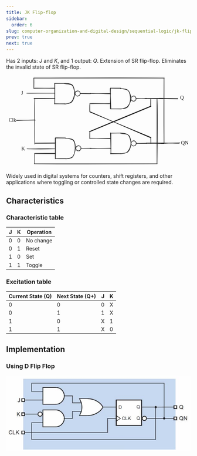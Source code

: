 ```yaml
---
title: JK Flip-flop
sidebar:
  order: 6
slug: computer-organization-and-digital-design/sequential-logic/jk-flip-flop
prev: true
next: true
---
```


Has 2 inputs: $J$ and $K$, and 1 output: $Q$. Extension of SR flip-flop.
Eliminates the invalid state of SR flip-flop.

<svg version="1.1" xmlns="http://www.w3.org/2000/svg" viewBox="0 0 718.6281463909573 355.6694137151719" width="718.6281463909573" height="355.6694137151719" class="mx-auto">
<g stroke-linecap="round"><g transform="translate(325.5940850665064 246.2675779232752) rotate(0 0 -13.327599048409411)"><path d="M0.24 -0.36 C0.18 -4.75, 0.18 -22.24, 0.17 -26.57 M-0.31 0.64 C-0.46 -3.9, -0.21 -22.84, -0.17 -27.49" stroke="currentColor" stroke-width="2" fill="none"></path></g></g><mask></mask><g stroke-linecap="round"><g transform="translate(540.1214704632511 91.23558963515939) rotate(0 35.02059703542932 0)"><path d="M0.37 0.19 C12.02 0.44, 58.66 0.8, 70.43 0.72 M-0.89 -0.75 C10.59 -0.77, 57.75 -1.3, 69.68 -1.03" stroke="currentColor" stroke-width="2" fill="none"></path></g></g><mask></mask><g stroke-linecap="round"><g transform="translate(597.7881371299178 91.34670074627047) rotate(0 35.02059703542932 0)"><path d="M0.17 -0.01 C11.75 0.14, 59 0.97, 70.57 1.09 M-1.19 -1.06 C10.17 -1.24, 58.27 -0.43, 69.9 -0.46" stroke="currentColor" stroke-width="2" fill="none"></path></g></g><mask></mask><g stroke-linecap="round"><g transform="translate(604.7881371299178 264.34670074627024) rotate(0 35.02059703542932 0)"><path d="M0.71 -1.07 C12.12 -1.09, 57.47 0.44, 69.02 0.62 M-0.38 0.99 C11.35 0.55, 59.6 -1.24, 71.2 -1.18" stroke="currentColor" stroke-width="2" fill="none"></path></g></g><mask></mask><g stroke-linecap="round"><g transform="translate(544.8086436775017 265.0603341359026) rotate(0 35.02059703542932 0)"><path d="M0.93 -0.3 C12.42 -0.35, 57.75 0.39, 69.3 0.43 M-0.04 -1.51 C11.8 -1.99, 60.03 -1.92, 71.63 -1.46" stroke="currentColor" stroke-width="2" fill="none"></path></g></g><mask></mask><g stroke-linecap="round"><g transform="translate(39.95724699039863 175.5861258232644) rotate(0 36.020597035429375 -0.5)"><path d="M0.66 0.45 C12.54 0.25, 59.41 -1.63, 71.21 -1.83 M-0.45 -0.35 C11.81 -0.36, 61.68 -0.91, 73.49 -0.73" stroke="currentColor" stroke-width="2" fill="none"></path></g></g><mask></mask><g stroke-linecap="round"><g transform="translate(562.675868852867 119.4033876953788) rotate(0 0 -13.970499359506334)"><path d="M0.08 -0.02 C0.16 -4.71, 0.07 -23.38, 0.14 -27.95 M-0.54 -0.51 C-0.49 -5.12, -0.38 -22.63, -0.23 -27.25" stroke="currentColor" stroke-width="2" fill="none"></path></g></g><mask></mask><g stroke-linecap="round"><g transform="translate(324.5688851397057 220.12497978985698) rotate(0 119.17949149058427 -49.978496431535405)"><path d="M0.29 -0.02 C40.16 -16.49, 199.69 -82.1, 239.39 -98.9 M-1.01 -1.07 C38.77 -17.86, 199.18 -83.98, 238.98 -100.47" stroke="currentColor" stroke-width="2" fill="none"></path></g></g><mask></mask><g stroke-linecap="round"><g transform="translate(562.997210357849 265.3699320352928) rotate(0 0 -11.475741588745905)"><path d="M0.47 0.48 C0.46 -3.41, 0.15 -19.36, 0.06 -23.36 M0.05 0.26 C-0.04 -3.58, -0.26 -18.96, -0.35 -22.87" stroke="currentColor" stroke-width="2" fill="none"></path></g></g><mask></mask><g stroke-linecap="round"><g transform="translate(325.9154265714884 142.20945672672292) rotate(0 0 -13.970499359506334)"><path d="M0.06 -0.41 C-0.04 -5.24, -0.13 -23.94, -0.07 -28.49 M-0.58 0.57 C-0.79 -3.97, -0.68 -23.19, -0.54 -28.07" stroke="currentColor" stroke-width="2" fill="none"></path></g></g><mask></mask><g stroke-linecap="round"><g transform="translate(564.0224102846497 242.93104882120156) rotate(0 -119.17949149058427 -49.978496431535405)"><path d="M-0.16 -1.19 C-39.77 -17.62, -197.96 -82.86, -237.51 -99.46 M-1.71 0.8 C-41.41 -15.91, -198.66 -84.53, -238.02 -101.32" stroke="currentColor" stroke-width="2" fill="none"></path></g></g><mask></mask><g transform="translate(58 58.09415733356673) rotate(0 5.689994812011719 12.5)"><text x="0" y="17.619999999999997" font-family="Excalifont, Xiaolai, Segoe UI Emoji" font-size="20px" fill="currentColor" text-anchor="start" style="white-space: pre;" direction="ltr" dominant-baseline="alphabetic">J</text></g><g transform="translate(59.090909090909065 274.2759755153845) rotate(0 6.129997253417969 12.5)"><text x="0" y="17.619999999999997" font-family="Excalifont, Xiaolai, Segoe UI Emoji" font-size="20px" fill="currentColor" text-anchor="start" style="white-space: pre;" direction="ltr" dominant-baseline="alphabetic">K</text></g><g transform="translate(10 163.09415733356673) rotate(0 13.869987487792969 12.5)"><text x="0" y="17.619999999999997" font-family="Excalifont, Xiaolai, Segoe UI Emoji" font-size="20px" fill="currentColor" text-anchor="start" style="white-space: pre;" direction="ltr" dominant-baseline="alphabetic">Clk</text></g><g transform="translate(677.1029887900655 76.86589367956662) rotate(0 7.67999267578125 12.5)"><text x="0" y="17.619999999999997" font-family="Excalifont, Xiaolai, Segoe UI Emoji" font-size="20px" fill="currentColor" text-anchor="start" style="white-space: pre;" direction="ltr" dominant-baseline="alphabetic">Q</text></g><g transform="translate(680.6281769085355 251.8411008574924) rotate(0 13.999984741210938 12.5)"><text x="0" y="17.619999999999997" font-family="Excalifont, Xiaolai, Segoe UI Emoji" font-size="20px" fill="currentColor" text-anchor="start" style="white-space: pre;" direction="ltr" dominant-baseline="alphabetic">QN</text></g><g stroke-linecap="round"><g stroke-opacity="0.9" fill-opacity="0.9" transform="translate(505.6141017726419 90.96424891162519) rotate(0 20.18366033380687 0)"><path d="M0 -0.3 C6.86 -0.19, 34.22 0.12, 40.85 0.17 M-0.66 0.74 C6.19 0.72, 33.75 -0.69, 40.67 -0.71" stroke="currentColor" stroke-width="2" fill="none"></path></g></g><mask></mask><g stroke-linecap="round"><g stroke-opacity="0.9" fill-opacity="0.9" transform="translate(325.9814224402554 70.96424891162519) rotate(0 40 0)"><path d="M1.06 0.37 C14.2 0.47, 65.65 0.23, 78.83 -0.01 M0.16 -0.48 C13.64 -0.12, 67.72 1.49, 80.93 1.52" stroke="currentColor" stroke-width="2" fill="none"></path></g></g><mask></mask><g stroke-linecap="round"><g stroke-opacity="0.9" fill-opacity="0.9" transform="translate(325.9814224402554 110.96424891162519) rotate(0 40 0)"><path d="M-1.17 -0.01 C12.01 -0.25, 66.7 -1, 80.12 -1.06 M0.42 -1.06 C13.35 -1.22, 66.27 -0.38, 79.24 -0.08" stroke="currentColor" stroke-width="2" fill="none"></path></g></g><mask></mask><g stroke-linecap="round"><g stroke-opacity="0.9" fill-opacity="0.9" transform="translate(405.9814224402554 50.96424891162519) rotate(0 0 40)"><path d="M0.12 -1.06 C0.21 12.21, -0.83 66.07, -0.66 79.62 M-1.27 0.99 C-0.69 14.44, 1.33 67.5, 1.7 80.96" stroke="currentColor" stroke-width="2" fill="none"></path></g></g><mask></mask><g stroke-linecap="round"><g stroke-opacity="0.9" fill-opacity="0.9" transform="translate(405.9814224402554 50.96424891162519) rotate(0 20 0)"><path d="M-0.3 -0.17 C6.44 -0.07, 33.81 0.02, 40.51 0.13 M0.54 -0.74 C7.25 -0.76, 33.85 -0.84, 40.35 -0.77" stroke="currentColor" stroke-width="2" fill="none"></path></g></g><mask></mask><g stroke-linecap="round"><g stroke-opacity="0.9" fill-opacity="0.9" transform="translate(405.9814224402554 130.9642489116252) rotate(0 20 0)"><path d="M0.51 0.13 C7.22 0.25, 33.36 0.48, 39.91 0.53 M0.11 -0.28 C6.76 -0.28, 32.89 -0.15, 39.44 -0.16" stroke="currentColor" stroke-width="2" fill="none"></path></g></g><mask></mask><g stroke-linecap="round"><g stroke-opacity="0.9" fill-opacity="0.9" transform="translate(445.9814224402554 50.96424891162519) rotate(0 19.10876105813429 40)"><path d="M-0.19 1.15 C4.4 2.58, 22.36 2.01, 28.63 8.86 C34.9 15.71, 37.85 31.52, 37.43 42.26 C37 53.01, 32.39 67.02, 26.08 73.33 C19.77 79.64, 4.02 79.2, -0.43 80.12 M-1.75 0.71 C2.56 1.8, 20.58 0.64, 27.52 7.25 C34.46 13.85, 40.17 29.71, 39.91 40.34 C39.65 50.97, 32.35 64.33, 25.96 71.04 C19.56 77.74, 5.78 78.93, 1.53 80.57" stroke="currentColor" stroke-width="2" fill="none"></path></g></g><mask></mask><g stroke-opacity="0.9" fill-opacity="0.9" stroke-linecap="round" transform="translate(485.6141017726419 80.96424891162519) rotate(0 10 10)"><path d="M8.57 -0.05 C10.51 -0.5, 13.41 -0.08, 15.14 1.12 C16.87 2.32, 18.17 5.11, 18.95 7.17 C19.74 9.23, 20.59 11.52, 19.85 13.46 C19.11 15.4, 16.48 17.81, 14.49 18.82 C12.5 19.82, 9.97 19.84, 7.9 19.49 C5.83 19.14, 3.38 18.22, 2.08 16.7 C0.78 15.18, 0.06 12.52, 0.09 10.35 C0.12 8.18, 0.81 5.37, 2.29 3.69 C3.76 2, 7.81 0.85, 8.94 0.25 C10.07 -0.35, 8.99 -0.03, 9.06 0.1 M11.96 0.17 C14.06 0.38, 16.55 2.06, 17.86 3.77 C19.17 5.47, 19.87 8.25, 19.82 10.41 C19.78 12.57, 19 15.08, 17.61 16.73 C16.21 18.37, 13.51 19.93, 11.48 20.26 C9.44 20.58, 7.25 19.9, 5.42 18.69 C3.59 17.49, 1.39 15.03, 0.51 13.02 C-0.38 11.01, -0.65 8.45, 0.09 6.63 C0.83 4.8, 3.14 3.11, 4.94 2.07 C6.73 1.02, 9.73 0.6, 10.87 0.36 C12 0.12, 11.7 0.48, 11.77 0.64" stroke="currentColor" stroke-width="2" fill="none"></path></g><g stroke-linecap="round"><g stroke-opacity="0.9" fill-opacity="0.9" transform="translate(288.16965732819733 71.29758224495845) rotate(0 20.18366033380687 0)"><path d="M0.21 -0.45 C6.91 -0.48, 33.54 -0.03, 40.25 -0.04 M-0.35 0.51 C6.27 0.56, 33 0.75, 39.76 0.63" stroke="currentColor" stroke-width="2" fill="none"></path></g></g><mask></mask><g stroke-linecap="round"><g stroke-opacity="0.9" fill-opacity="0.9" transform="translate(108.53697799581084 51.29758224495845) rotate(0 40 0)"><path d="M-0.25 -0.09 C13.05 -0.12, 66.75 -0.97, 80.29 -1.14 M1.82 -1.19 C14.95 -1.02, 66.34 -0.33, 79.49 -0.19" stroke="currentColor" stroke-width="2" fill="none"></path></g></g><mask></mask><g stroke-linecap="round"><g stroke-opacity="0.9" fill-opacity="0.9" transform="translate(108.53697799581084 91.29758224495845) rotate(0 40 0)"><path d="M0.29 -1.14 C13.83 -1.31, 67.57 -1.2, 81 -1.12 M-1.02 0.88 C12.47 0.83, 66.98 -0.08, 80.57 -0.16" stroke="currentColor" stroke-width="2" fill="none"></path></g></g><mask></mask><g stroke-linecap="round"><g stroke-opacity="0.9" fill-opacity="0.9" transform="translate(188.53697799581084 31.29758224495845) rotate(0 0 40)"><path d="M1 -1.12 C1.08 12.3, 1.02 65.87, 0.83 79.39 M0.06 0.91 C0.04 14.58, 0.49 67.21, 0.31 80.61" stroke="currentColor" stroke-width="2" fill="none"></path></g></g><mask></mask><g stroke-linecap="round"><g stroke-opacity="0.9" fill-opacity="0.9" transform="translate(188.53697799581084 31.29758224495845) rotate(0 20 0)"><path d="M0.38 -0.28 C6.96 -0.2, 33.31 -0.01, 39.93 -0.01 M-0.09 0.77 C6.37 0.99, 32.81 0.78, 39.46 0.69" stroke="currentColor" stroke-width="2" fill="none"></path></g></g><mask></mask><g stroke-linecap="round"><g stroke-opacity="0.9" fill-opacity="0.9" transform="translate(188.53697799581084 111.29758224495845) rotate(0 20 0)"><path d="M-0.07 -0.01 C6.55 -0.01, 33.41 -0.22, 40.11 -0.27 M-0.77 -0.49 C5.75 -0.39, 32.97 0.19, 39.73 0.29" stroke="currentColor" stroke-width="2" fill="none"></path></g></g><mask></mask><g stroke-linecap="round"><g stroke-opacity="0.9" fill-opacity="0.9" transform="translate(228.53697799581084 31.29758224495845) rotate(0 19.10876105813429 40)"><path d="M0.24 -0.59 C5.12 0.6, 22.86 0.04, 29.15 7.16 C35.44 14.28, 38.47 31.07, 37.98 42.12 C37.49 53.16, 32.73 66.99, 26.22 73.4 C19.71 79.81, 3.22 79.33, -1.07 80.59 M-1.1 1.71 C3.66 3.05, 21.94 1.92, 28.31 8.32 C34.67 14.72, 37.44 29.64, 37.09 40.12 C36.74 50.59, 32.27 64.28, 26.18 71.14 C20.09 78.01, 5.18 79.74, 0.55 81.29" stroke="currentColor" stroke-width="2" fill="none"></path></g></g><mask></mask><g stroke-opacity="0.9" fill-opacity="0.9" stroke-linecap="round" transform="translate(268.16965732819733 61.29758224495845) rotate(0 10 10)"><path d="M9.74 -0.44 C11.77 -0.59, 14.55 0.83, 16.29 2.22 C18.02 3.61, 19.75 5.89, 20.16 7.91 C20.56 9.94, 19.74 12.49, 18.73 14.37 C17.72 16.26, 15.98 18.3, 14.11 19.23 C12.23 20.15, 9.56 20.6, 7.46 19.93 C5.37 19.27, 2.83 17.12, 1.53 15.24 C0.24 13.37, -0.61 10.71, -0.33 8.7 C-0.05 6.68, 1.49 4.64, 3.2 3.16 C4.91 1.68, 8.79 0.27, 9.95 -0.18 C11.1 -0.64, 10.12 0.31, 10.13 0.44 M10.63 0.19 C12.83 0.12, 15.55 1.06, 17 2.36 C18.46 3.65, 19.08 5.9, 19.36 7.97 C19.65 10.03, 19.88 12.86, 18.7 14.74 C17.52 16.63, 14.4 18.52, 12.29 19.3 C10.17 20.08, 7.75 20.25, 6.01 19.43 C4.28 18.62, 2.86 16.44, 1.87 14.4 C0.89 12.37, -0.12 9.37, 0.11 7.2 C0.34 5.03, 1.51 2.51, 3.27 1.37 C5.03 0.24, 9.46 0.57, 10.67 0.4 C11.87 0.23, 10.6 0.31, 10.5 0.36" stroke="currentColor" stroke-width="2" fill="none"></path></g><g stroke-linecap="round"><g stroke-opacity="0.9" fill-opacity="0.9" transform="translate(291.16965732819733 284.2975822449587) rotate(0 20.18366033380687 0)"><path d="M-0.11 0.3 C6.56 0.4, 33.45 0.26, 40.12 0.26 M-0.83 -0.02 C5.74 -0.06, 32.59 -0.47, 39.55 -0.57" stroke="currentColor" stroke-width="2" fill="none"></path></g></g><mask></mask><g stroke-linecap="round"><g stroke-opacity="0.9" fill-opacity="0.9" transform="translate(111.53697799581084 264.2975822449587) rotate(0 40 0)"><path d="M-0.55 0.57 C12.64 0.56, 65.43 0.52, 78.93 0.59 M1.36 -0.18 C14.93 -0.6, 67.98 -1.11, 81.08 -1.22" stroke="currentColor" stroke-width="2" fill="none"></path></g></g><mask></mask><g stroke-linecap="round"><g stroke-opacity="0.9" fill-opacity="0.9" transform="translate(111.53697799581084 304.2975822449587) rotate(0 40 0)"><path d="M-1.07 0.59 C12.43 0.66, 66.88 1.14, 80.45 0.97 M0.56 -0.15 C13.99 -0.45, 66.55 -0.78, 79.74 -0.64" stroke="currentColor" stroke-width="2" fill="none"></path></g></g><mask></mask><g stroke-linecap="round"><g stroke-opacity="0.9" fill-opacity="0.9" transform="translate(191.53697799581084 244.29758224495868) rotate(0 0 40)"><path d="M0.45 0.97 C0.68 14.14, 0.48 66.34, 0.32 79.6 M-0.77 0.44 C-0.57 13.72, -0.34 67.92, -0.45 80.93" stroke="currentColor" stroke-width="2" fill="none"></path></g></g><mask></mask><g stroke-linecap="round"><g stroke-opacity="0.9" fill-opacity="0.9" transform="translate(191.53697799581084 244.29758224495868) rotate(0 20 0)"><path d="M0.15 -0.18 C6.74 -0.22, 33.14 0.14, 39.79 0.25 M-0.44 -0.75 C6.05 -0.99, 32.56 -0.65, 39.25 -0.59" stroke="currentColor" stroke-width="2" fill="none"></path></g></g><mask></mask><g stroke-linecap="round"><g stroke-opacity="0.9" fill-opacity="0.9" transform="translate(191.53697799581084 324.2975822449587) rotate(0 20 0)"><path d="M-0.21 0.25 C6.43 0.36, 33.24 0.51, 40.01 0.46 M0.68 -0.1 C7.24 -0.12, 32.98 -0.37, 39.59 -0.27" stroke="currentColor" stroke-width="2" fill="none"></path></g></g><mask></mask><g stroke-linecap="round"><g stroke-opacity="0.9" fill-opacity="0.9" transform="translate(231.53697799581084 244.29758224495868) rotate(0 19.10876105813429 40)"><path d="M0.02 1 C5.08 2.2, 23.57 1.15, 29.86 7.73 C36.16 14.31, 38.33 29.63, 37.79 40.48 C37.25 51.33, 32.74 66.17, 26.64 72.83 C20.54 79.48, 5.71 79.19, 1.19 80.41 M-1.42 0.48 C3.59 1.82, 23.02 2.39, 29.39 9.19 C35.76 15.99, 37.23 30.49, 36.8 41.28 C36.37 52.07, 32.89 67.3, 26.82 73.93 C20.74 80.55, 4.7 80.13, 0.35 81.02" stroke="currentColor" stroke-width="2" fill="none"></path></g></g><mask></mask><g stroke-opacity="0.9" fill-opacity="0.9" stroke-linecap="round" transform="translate(271.16965732819733 274.2975822449587) rotate(0 10 10)"><path d="M9.11 0.54 C11.22 0.21, 14.13 0.43, 15.9 1.61 C17.67 2.8, 19.17 5.61, 19.74 7.64 C20.3 9.67, 20.17 11.97, 19.27 13.8 C18.37 15.63, 16.31 17.6, 14.32 18.6 C12.34 19.6, 9.42 20.25, 7.35 19.8 C5.29 19.36, 3.19 17.76, 1.94 15.92 C0.69 14.08, -0.22 10.91, -0.14 8.78 C-0.05 6.64, 0.89 4.66, 2.44 3.11 C3.99 1.57, 7.92 0.03, 9.15 -0.48 C10.39 -0.98, 9.76 -0.24, 9.86 0.09 M8.62 -0.67 C10.7 -0.78, 14.22 0.88, 16.08 2.27 C17.94 3.67, 19.34 5.73, 19.78 7.68 C20.22 9.63, 19.53 12.1, 18.71 14 C17.89 15.9, 16.69 18.17, 14.86 19.08 C13.03 19.99, 9.97 20.09, 7.72 19.47 C5.47 18.84, 2.54 17.18, 1.35 15.34 C0.16 13.5, 0.32 10.4, 0.58 8.43 C0.83 6.47, 1.45 4.88, 2.9 3.52 C4.35 2.16, 8.11 0.85, 9.29 0.3 C10.46 -0.25, 10.02 0.11, 9.93 0.23" stroke="currentColor" stroke-width="2" fill="none"></path></g><g stroke-linecap="round"><g stroke-opacity="0.9" fill-opacity="0.9" transform="translate(506.10730516189176 264.9444146539661) rotate(0 20.18366033380687 0)"><path d="M-0.36 0.37 C6.34 0.33, 33.29 0.28, 40.05 0.23 M0.45 0.08 C7.34 -0.16, 34.57 -0.72, 41.12 -0.62" stroke="currentColor" stroke-width="2" fill="none"></path></g></g><mask></mask><g stroke-linecap="round"><g stroke-opacity="0.9" fill-opacity="0.9" transform="translate(326.4746258295055 244.94441465396608) rotate(0 40 0)"><path d="M-0.7 0.5 C12.7 0.38, 66.23 0.39, 79.57 0.12 M1.14 -0.29 C14.4 -0.26, 65.54 1.74, 78.39 1.72" stroke="currentColor" stroke-width="2" fill="none"></path></g></g><mask></mask><g stroke-linecap="round"><g stroke-opacity="0.9" fill-opacity="0.9" transform="translate(326.4746258295055 284.9444146539661) rotate(0 40 0)"><path d="M-0.43 0.12 C12.91 -0.16, 65.75 -1.32, 79.35 -1.15 M1.54 -0.87 C15.34 -1.08, 68.47 -0.27, 81.72 -0.21" stroke="currentColor" stroke-width="2" fill="none"></path></g></g><mask></mask><g stroke-linecap="round"><g stroke-opacity="0.9" fill-opacity="0.9" transform="translate(406.47462582950527 224.94441465396608) rotate(0 0 40)"><path d="M-0.65 -1.15 C-0.38 12.36, 1.1 67.82, 1.19 81.17 M1.21 0.86 C1.46 14.06, 1.23 66.51, 0.87 79.66" stroke="currentColor" stroke-width="2" fill="none"></path></g></g><mask></mask><g stroke-linecap="round"><g stroke-opacity="0.9" fill-opacity="0.9" transform="translate(406.47462582950527 224.94441465396608) rotate(0 20 0)"><path d="M0.54 0.54 C7.25 0.55, 33.34 -0.33, 39.94 -0.47 M0.16 0.34 C6.82 0.44, 32.87 0.02, 39.48 -0.01" stroke="currentColor" stroke-width="2" fill="none"></path></g></g><mask></mask><g stroke-linecap="round"><g stroke-opacity="0.9" fill-opacity="0.9" transform="translate(406.47462582950527 304.9444146539661) rotate(0 20 0)"><path d="M-0.06 -0.47 C6.54 -0.61, 33.5 -0.34, 40.12 -0.29 M-0.76 0.48 C5.73 0.64, 32.83 0.29, 39.75 0.26" stroke="currentColor" stroke-width="2" fill="none"></path></g></g><mask></mask><g stroke-linecap="round"><g stroke-opacity="0.9" fill-opacity="0.9" transform="translate(446.47462582950527 224.94441465396608) rotate(0 19.10876105813429 40)"><path d="M0.26 -0.64 C4.97 0.77, 21.66 0.37, 28.13 7.42 C34.59 14.47, 39.1 30.82, 39.06 41.68 C39.01 52.53, 34.29 66.14, 27.86 72.55 C21.42 78.97, 5.03 79.06, 0.46 80.17 M-1.06 1.64 C4.04 3.3, 23.78 1.8, 30.41 8.71 C37.04 15.62, 39.63 32.31, 38.73 43.11 C37.83 53.9, 31.6 67.25, 25.01 73.51 C18.43 79.77, 3.66 79.33, -0.77 80.66" stroke="currentColor" stroke-width="2" fill="none"></path></g></g><mask></mask><g stroke-opacity="0.9" fill-opacity="0.9" stroke-linecap="round" transform="translate(486.10730516189176 254.94441465396608) rotate(0 10 10)"><path d="M11.62 0.34 C13.64 0.53, 16.39 2.17, 17.73 3.76 C19.08 5.35, 19.62 7.77, 19.68 9.89 C19.74 12, 19.36 14.78, 18.08 16.43 C16.81 18.09, 14.19 19.39, 12.03 19.82 C9.86 20.24, 6.99 20.02, 5.1 19 C3.2 17.97, 1.35 15.76, 0.64 13.67 C-0.06 11.59, 0.07 8.55, 0.88 6.46 C1.68 4.38, 3.55 2.29, 5.46 1.18 C7.37 0.08, 11.16 -0.06, 12.33 -0.16 C13.51 -0.27, 12.6 0.36, 12.5 0.56 M7.96 0.83 C9.89 0.34, 12.05 0.42, 13.98 1.36 C15.91 2.3, 18.64 4.49, 19.56 6.46 C20.49 8.43, 20.16 11.27, 19.55 13.18 C18.94 15.1, 17.58 16.75, 15.88 17.94 C14.18 19.14, 11.6 20.63, 9.34 20.35 C7.07 20.07, 3.95 17.83, 2.29 16.25 C0.63 14.68, -0.63 12.93, -0.62 10.91 C-0.6 8.89, 1.07 5.91, 2.38 4.15 C3.69 2.39, 6.39 0.84, 7.22 0.34 C8.05 -0.16, 7.29 1.04, 7.39 1.13" stroke="currentColor" stroke-width="2" fill="none"></path></g><g stroke-linecap="round"><g transform="translate(111.761016551838 90.28289186419715) rotate(0 0 89)"><path d="M0 0 C-1.86 66.73, -0.24 135.89, 0 178 M0 0 C-0.18 59.95, -1.49 119.26, 0 178" stroke="currentColor" stroke-width="2" fill="none"></path></g></g><mask></mask><g stroke-linecap="round"><g transform="translate(586.9832387740599 91.61622519752996) rotate(0 0 125.97222222222263)"><path d="M0 0 C2.73 54.06, 1.43 105.58, 0 251.94 M0 0 C-0.54 55.25, 0.27 111.44, 0 251.94" stroke="currentColor" stroke-width="2" fill="none"></path></g></g><mask></mask><g stroke-linecap="round"><g transform="translate(614.3165721073932 261.61622519752996) rotate(0 0 -124.63383838383811)"><path d="M0 0 C-1.38 -91.75, -0.4 -180.39, 0 -249.27 M0 0 C0.23 -62.96, 0.46 -125.14, 0 -249.27" stroke="currentColor" stroke-width="2" fill="none"></path></g></g><mask></mask><g stroke-linecap="round"><g transform="translate(111.26101655183766 303.5606696419752) rotate(0 0 20.353535353535335)"><path d="M0 0 C0.39 8.64, -0.31 17.27, 0 40.71 M0 0 C-0.34 14.01, 0.33 28.16, 0 40.71" stroke="currentColor" stroke-width="2" fill="none"></path></g></g><mask></mask><g stroke-linecap="round"><g transform="translate(107.62465291547403 51.84726186395551) rotate(0 0 -20.353535353535335)"><path d="M0 0 C0.01 -10.71, 0.79 -21.91, 0 -40.71 M0 0 C0.05 -16.28, 0.32 -32.09, 0 -40.71" stroke="currentColor" stroke-width="2" fill="none"></path></g></g><mask></mask><g stroke-linecap="round"><g transform="translate(109.12970342052455 344.3384474197526) rotate(0 239.34343434343432 0)"><path d="M0 0 C182.03 1.43, 365.52 1.08, 478.69 0 M0 0 C98.05 1.96, 195.34 1.58, 478.69 0" stroke="currentColor" stroke-width="2" fill="none"></path></g></g><mask></mask><g stroke-linecap="round"><g transform="translate(107.31152160234274 11.069484086178136) rotate(0 254.09090909090907 0)"><path d="M0 0 C202.43 -0.67, 404.57 -2.03, 508.18 0 M0 0 C118.78 1.4, 237.56 1.41, 508.18 0" stroke="currentColor" stroke-width="2" fill="none"></path></g></g><mask></mask><g stroke-linecap="round"><g transform="translate(79.94788523870642 69.89400297530824) rotate(0 54.54545454545453 0)"><path d="M0 0 C29.96 1.07, 57.99 -1.07, 109.09 0 M0 0 C31.13 -0.2, 61 0.37, 109.09 0" stroke="currentColor" stroke-width="2" fill="none"></path></g></g><mask></mask><g stroke-linecap="round"><g transform="translate(81.03879432961548 286.07582115712626) rotate(0 54.54545454545456 0)"><path d="M0 0 C29.81 1.57, 60.52 -1.35, 109.09 0 M0 0 C30.58 1.13, 59.13 1.72, 109.09 0" stroke="currentColor" stroke-width="2" fill="none"></path></g></g><mask></mask></svg>

Widely used in digital systems for counters, shift registers, and other
applications where toggling or controlled state changes are required.

## Characteristics

### Characteristic table

| J   | K   | Operation |
| --- | --- | --------- |
| 0   | 0   | No change |
| 0   | 1   | Reset     |
| 1   | 0   | Set       |
| 1   | 1   | Toggle    |

### Excitation table

| Current State (Q) | Next State (Q+) | J   | K   |
| ----------------- | --------------- | --- | --- |
| 0                 | 0               | 0   | X   |
| 0                 | 1               | 1   | X   |
| 1                 | 0               | X   | 1   |
| 1                 | 1               | X   | 0   |

## Implementation

### Using D Flip Flop

![JK Flip Flop using D Flip Flop](../../../../images/codd/jk-using-d.jpg)
